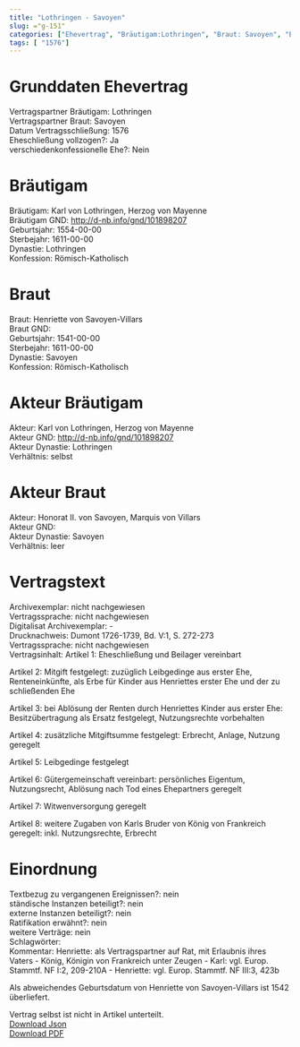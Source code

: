 ```yaml
---
title: "Lothringen - Savoyen"
slug: ="g-151"
categories: ["Ehevertrag", "Bräutigam:Lothringen", "Braut: Savoyen", "Eheschließung vollzogen?:Ja", "verschiedenkonfessionelle Ehe?:Nein", "Dynastie Bräutigam:Lothringen", "Akteur Bräutigam:Karl von Lothringen, Herzog von Mayenne", "Akteur Braut:Honorat II. von Savoyen, Marquis von Villars", "Textbezug?:nein", "Ständisch?:nein", "Ratifikation?:nein", "Sonstiges?:nein", "Bräutigam:Lothringen", "Braut: Savoyen"]
tags: [ "1576"]
---
```

<!--more-->

# Grunddaten Ehevertrag

Vertragspartner Bräutigam: Lothringen<br>
Vertragspartner Braut: Savoyen<br>
Datum Vertragsschließung: 1576<br>
Eheschließung vollzogen?: Ja<br>
verschiedenkonfessionelle Ehe?: Nein<br>
# Bräutigam

Bräutigam: Karl von Lothringen, Herzog von Mayenne<br>
Bräutigam GND: http://d-nb.info/gnd/101898207<br>
Geburtsjahr: 1554-00-00<br>
Sterbejahr: 1611-00-00<br>
Dynastie: Lothringen<br>
Konfession: Römisch-Katholisch<br>
# Braut

Braut: Henriette von Savoyen-Villars<br>
Braut GND: <br>
Geburtsjahr: 1541-00-00<br>
Sterbejahr: 1611-00-00<br>
Dynastie: Savoyen<br>
Konfession: Römisch-Katholisch<br>
# Akteur Bräutigam

Akteur: Karl von Lothringen, Herzog von Mayenne<br>
Akteur GND: http://d-nb.info/gnd/101898207<br>
Akteur Dynastie: Lothringen<br>
Verhältnis: selbst<br>
# Akteur Braut

Akteur: Honorat II. von Savoyen, Marquis von Villars<br>
Akteur GND: <br>
Akteur Dynastie: Savoyen<br>
Verhältnis: leer<br>
# Vertragstext

Archivexemplar: nicht nachgewiesen<br>
Vertragssprache: nicht nachgewiesen<br>
Digitalisat Archivexemplar: -<br>
Drucknachweis: Dumont 1726-1739, Bd. V:1, S. 272-273<br>
Vertragssprache: nicht nachgewiesen<br>
Vertragsinhalt: Artikel 1: Eheschließung und Beilager vereinbart

Artikel 2: Mitgift festgelegt: zuzüglich Leibgedinge aus erster Ehe, Renteneinkünfte, als Erbe für Kinder aus Henriettes erster Ehe und der zu schließenden Ehe

Artikel 3: bei Ablösung der Renten durch Henriettes Kinder aus erster Ehe: Besitzübertragung als Ersatz festgelegt, Nutzungsrechte vorbehalten

Artikel 4: zusätzliche Mitgiftsumme festgelegt: Erbrecht, Anlage, Nutzung geregelt

Artikel 5: Leibgedinge festgelegt

Artikel 6: Gütergemeinschaft vereinbart: persönliches Eigentum, Nutzungsrecht, Ablösung nach Tod eines Ehepartners geregelt

Artikel 7: Witwenversorgung geregelt

Artikel 8: weitere Zugaben von Karls Bruder von König von Frankreich geregelt: inkl. Nutzungsrechte, Erbrecht<br>
# Einordnung

Textbezug zu vergangenen Ereignissen?: nein<br>
ständische Instanzen beteiligt?: nein<br>
externe Instanzen beteiligt?: nein<br>
Ratifikation erwähnt?: nein<br>
weitere Verträge: nein<br>
Schlagwörter: <br>
Kommentar: Henriette: als Vertragspartner auf Rat, mit Erlaubnis ihres Vaters - König, Königin von Frankreich unter Zeugen - Karl: vgl. Europ. Stammtf. NF I:2, 209-210A - Henriette: vgl. Europ. Stammtf. NF III:3, 423b

Als abweichendes Geburtsdatum von Henriette von Savoyen-Villars ist 1542 überliefert.

Vertrag selbst ist nicht in Artikel unterteilt.<br>
[Download Json](/vertraege/vertrag-151.json)<br>
[Download PDF](/vertraege/v130.pdf)